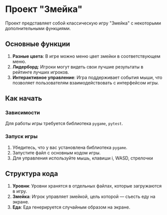 # Проект "Змейка"

Проект представляет собой классическую игру "Змейка" с некоторыми дополнительными функциями.

## Основные функции

1. **Разные цвета**: В игре можно меню цвет змейки в соответствующем меню.
2. **Лидерборд**: Игроки могут видеть свои лучшие результаты в рейтинге лучших игроков.
3. **Интерактивное управление**: Игра поддерживает события мыши, что позволяет пользователям взаимодействовать с интерфейсом игры.

## Как начать

### Зависимости

Для работы игры требуется библиотека `pygame`, `pytest`.

### Запуск игры

1. Убедитесь, что у вас установлена библиотека `pygame`.
2. Запустите файл с основным кодом игры.
3. Для управления используйте мышь, клавиши i, WASD, стрелочки

## Структура кода

1. **Уровни**: Уровни хранятся в отдельных файлах, которые загружаются в игру.
2. **Змейка**: Игрок управляет змейкой, цель которой — съесть еду на экране.
3. **Еда**: Еда генерируется случайным образом на экране.
